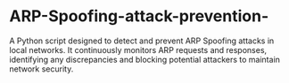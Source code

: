 # ARP-Spoofing-attack-prevention-
A Python script designed to detect and prevent ARP Spoofing attacks in local networks. It continuously monitors ARP requests and responses, identifying any discrepancies and blocking potential attackers to maintain network security.
